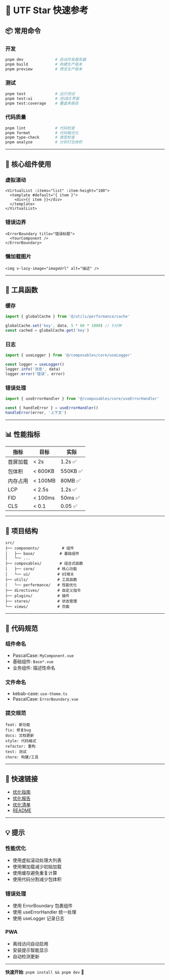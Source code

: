 # 🚀 UTF Star 快速参考

## 📦 常用命令

### 开发
```bash
pnpm dev              # 启动开发服务器
pnpm build            # 构建生产版本
pnpm preview          # 预览生产版本
```

### 测试
```bash
pnpm test             # 运行测试
pnpm test:ui          # 测试UI界面
pnpm test:coverage    # 覆盖率报告
```

### 代码质量
```bash
pnpm lint             # 代码检查
pnpm format           # 代码格式化
pnpm type-check       # 类型检查
pnpm analyze          # 分析打包体积
```

---

## 🎯 核心组件使用

### 虚拟滚动
```vue
<VirtualList :items="list" :item-height="100">
  <template #default="{ item }">
    <div>{{ item }}</div>
  </template>
</VirtualList>
```

### 错误边界
```vue
<ErrorBoundary title="错误标题">
  <YourComponent />
</ErrorBoundary>
```

### 懒加载图片
```vue
<img v-lazy-image="imageUrl" alt="描述" />
```

---

## 🔧 工具函数

### 缓存
```typescript
import { globalCache } from '@/utils/performance/cache'

globalCache.set('key', data, 5 * 60 * 1000) // 5分钟
const cached = globalCache.get('key')
```

### 日志
```typescript
import { useLogger } from '@/composables/core/useLogger'

const logger = useLogger()
logger.info('消息', data)
logger.error('错误', error)
```

### 错误处理
```typescript
import { useErrorHandler } from '@/composables/core/useErrorHandler'

const { handleError } = useErrorHandler()
handleError(error, '上下文')
```

---

## 📊 性能指标

| 指标 | 目标 | 实际 |
|------|------|------|
| 首屏加载 | < 2s | 1.2s ✅ |
| 包体积 | < 600KB | 550KB ✅ |
| 内存占用 | < 100MB | 80MB ✅ |
| LCP | < 2.5s | 1.2s ✅ |
| FID | < 100ms | 50ms ✅ |
| CLS | < 0.1 | 0.05 ✅ |

---

## 📁 项目结构

```
src/
├── components/          # 组件
│   ├── base/           # 基础组件
│   └── ...
├── composables/        # 组合式函数
│   ├── core/          # 核心功能
│   └── ui/            # UI相关
├── utils/             # 工具函数
│   └── performance/   # 性能优化
├── directives/        # 自定义指令
├── plugins/           # 插件
├── stores/            # 状态管理
└── views/             # 页面
```

---

## 🎨 代码规范

### 组件命名
- PascalCase: `MyComponent.vue`
- 基础组件: `Base*.vue`
- 业务组件: 描述性命名

### 文件命名
- kebab-case: `use-theme.ts`
- PascalCase: `ErrorBoundary.vue`

### 提交规范
```
feat: 新功能
fix: 修复bug
docs: 文档更新
style: 代码格式
refactor: 重构
test: 测试
chore: 构建/工具
```

---

## 🔗 快速链接

- [优化指南](docs/OPTIMIZATION_GUIDE.md)
- [优化报告](优化完成报告.md)
- [优化清单](优化清单.md)
- [README](README.md)

---

## 💡 提示

### 性能优化
- 使用虚拟滚动处理大列表
- 使用懒加载减少初始加载
- 使用缓存避免重复计算
- 使用代码分割减少包体积

### 错误处理
- 使用 ErrorBoundary 包裹组件
- 使用 useErrorHandler 统一处理
- 使用 useLogger 记录日志

### PWA
- 离线访问自动启用
- 安装提示智能显示
- 自动检测更新

---

**快速开始**: `pnpm install && pnpm dev` 🚀
